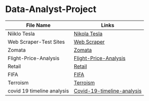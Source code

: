 # Data-Analyst-Project


| File Name      | Links                              |
|----------------|-------------------------------------------|
| Niiklo Tesla  | [Nikola Tesla](Nikola_Tesla)|       
| Web Scraper-Test Sites |[Web Scraper](https://github.com/shrutipitale/Data-Analyst-Project/tree/25b7a51dba86cf3e88308587488e964a5d18473c/Web%20Scraper-%20Test%20Sites)|  
| Zomata  | [Zomata](https://github.com/shrutipitale/Zomata-EDA.git)| 
| Flight-Price-Analysis | [Flight-Price-Analysis](https://github.com/shrutipitale/Flight-Price-Prediction.git)| 
|Retail| [Retail](https://github.com/shrutipitale/Retail.git)| 
|FIFA| [FIFA](https://github.com/shrutipitale/FIFA.git)| 
|Terroism|[Terroism](https://github.com/shrutipitale/Terroism.git)| 
|covid 19 timeline analysis|[Covid-19-timeline-analysis](https://github.com/shrutipitale/covid-19-timeline-analysis.git)| 
